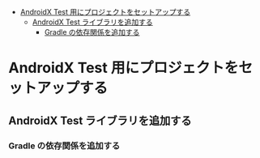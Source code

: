 - [AndroidX Test 用にプロジェクトをセットアップする](#androidx-test-用にプロジェクトをセットアップする)
  - [AndroidX Test ライブラリを追加する](#androidx-test-ライブラリを追加する)
    - [Gradle の依存関係を追加する](#gradle-の依存関係を追加する)


# AndroidX Test 用にプロジェクトをセットアップする

## AndroidX Test ライブラリを追加する

### Gradle の依存関係を追加する

